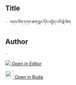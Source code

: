 ## Title
	- འདས་ལོག་དཀར་ཆག་བླང་དོར་འབྱེད་པའི་ལྡེ་མིག

## Author
	- 



[<img src="https://img.icons8.com/color/25/000000/edit-property.png"> Open in Editor](http://editor.openpecha.org/P010559)

[<img width="25" src="https://library.bdrc.io/icons/BUDA-small.svg"> Open in Buda](https://library.bdrc.io/show/bdr:IE0OPP010559)
